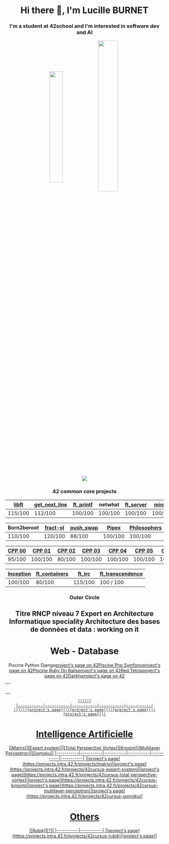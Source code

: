 <style>
.flex-container {
  display: flex;
}

</style>

<h1 align="center">Hi there 👋, I'm Lucille BURNET</h1>
<h3 align="center">I'm a student at 42school and I'm interested in software dev and AI</h3>

<p align="center"><img align="center" src="https://github-readme-stats.vercel.app/api/top-langs?username=aleyra&show_icons=true&locale=en&layout=compact" alt="" height="30%" width="29%"/>&nbsp;<img align="center" src="https://github-readme-stats.vercel.app/api?username=aleyra&show_icons=true&locale=en" alt="" height="35%" width="35%" /></p>

<p align="center"><img align="center" src="https://badge42.vercel.app/api/v2/cl1p78ilq003509ldje8uuiac/stats?cursusId=21&coalitionId=50"/>
<div align='center'>
<h3>42 common core projects</h3>
  
|[libft](https://github.com/aleyra/Libft) | [get_next_line](https://github.com/aleyra/Get_Next_Line) | [ft_printf](https://github.com/aleyra/ft_printf) | netwhat | [ft_server](https://github.com/aleyra/ft_server) | [miniRT](https://github.com/aleyra/miniRT)|
|-----------|-----------|-----------|-----------|-----------|-----------|
|  115/100  |  112/100  |  100/100  |  100/100  |  100/100  |  100/100  |
  
|Born2beroot|[fract-ol](https://github.com/aleyra/fract-ol)|[push_swap](https://github.com/aleyra/Push_swap)| [Pipex](https://github.com/aleyra/Pipex)|[Philosophers](https://github.com/aleyra/Philosopher) | [minishell](https://github.com/aleyra/MiniShell) |
|-----------|-----------|-----------|-----------|-----------|-----------|
|  110/100  |  120/100  |  86/100  |  100/100   |  100/100  |  100/100  |

| [CPP 00](https://github.com/aleyra/CPP-Module-00) | [CPP 01](https://github.com/aleyra/CPP-Module-01) | [CPP 02](https://github.com/aleyra/CPP-Module-02) | [CPP 03](https://github.com/aleyra/CPP-Module-03) | [CPP 04](https://github.com/aleyra/CPP-Module-04) | [CPP 05](https://github.com/aleyra/CPP-Module-05) | [CPP 06](https://github.com/aleyra/CPP-Module-06) | [CPP 07](https://github.com/aleyra/CPP-Module-07) | [CPP 08](https://github.com/aleyra/CPP-Module-08) | 
|-------- | ------- | ------- | ------- | ------- | ------- | ------- | ------- | ------- |
| 95/100 | 100/100 | 80/100 | 100/100 | 100/100 | 100/100 | 100/100 | 100/100 | 100/100 |
  
|[Inception](https://github.com/aleyra/Inception)|[ft_containers](https://github.com/aleyra/ft_containers.git)|[ft_irc](https://github.com/aleyra/ft_irc)|[ft_transcendence](https://github.com/LetoGdT/transcendence)|
| ------------|------------|------------|------------|
| 100/100 | 80/100 | 115/100 | 100 / 100 |

</div>
<div align='center' style='Outer_circle'>
  <h3 align="center">Outer Circle</h3>
  <h2>Titre RNCP niveau 7 Expert en Architecture Informatique speciality Architecture des bases de données et data : working on it</h2>
  <div>
    <h1>Web - Database</h1>
    <table>
      <td>
        <tr>Piscine Python Django</tr>
        <tr><a href= "https://projects.intra.42.fr/projects/42cursus-piscine-python-django">project's page on 42</tr>
      </td>
      <td>
        <tr>Piscine Php Symfony</tr>
        <tr><a href= "https://projects.intra.42.fr/projects/42cursus-piscine-php-symfony">project's page on 42</tr>
      </td>
      <td>
        <tr>Piscine Ruby On Rails</tr>
        <tr><a href= "https://projects.intra.42.fr/projects/42cursus-piscine-ruby-on-rails">project's page on 42</tr>
      </td>
      <td>
        <tr>Red Tetris</tr>
        <tr><a href= "https://projects.intra.42.fr/projects/42cursus-red-tetris">project's page on 42</tr>
      </td>
      <td>
        <tr>Darkly</tr>
        <tr><a href= "https://projects.intra.42.fr/projects/42cursus-darkly">project's page on 42</tr>
      </td>
    </table>

    ||||||
    |-----------|-----------|-----------|-----------|-----------|
    |[]()|[project's page]()|[project's page]()|[project's page]()|[project's page]()|
  </div>
  <div>
    <h1>Intelligence Artificielle</h1>
    |[Matrix]|[Expert system]||[Total Perspective Vortex]|[Krpsim]|[Multilayer Perceptron]|[Gomoku]|
    |-----------|-----------|-----------|-----------|-----------|-----------|
    |[project's page](https://projects.intra.42.fr/projects/matrix)|[project's page](https://projects.intra.42.fr/projects/42cursus-expert-system)|[project's page](https://projects.intra.42.fr/projects/42cursus-total-perspective-vortex)|[project's page](https://projects.intra.42.fr/projects/42cursus-krpsim)|[project's page](https://projects.intra.42.fr/projects/42cursus-multilayer-perceptron)|[project's page](https://projects.intra.42.fr/projects/42cursus-gomoku)|
  </div>
  <div>
     <h1>Others</h1>
    |[Rubik]|[?]|
    |-----------|-----------|
    |[project's page](https://projects.intra.42.fr/projects/42cursus-rubik)|[project's page]|
  </div>
</div>
<!--
**aleyra/aleyra** is a ✨ _special_ ✨ repository because its `README.md` (this file) appears on your GitHub profile.

Here are some ideas to get you started:

- 🔭 I’m currently working on ...
- 🌱 I’m currently learning ...
- 👯 I’m looking to collaborate on ...
- 🤔 I’m looking for help with ...
- 💬 Ask me about ...
- 📫 How to reach me: ...
- 😄 Pronouns: ...
- ⚡ Fun fact: ...
-->
